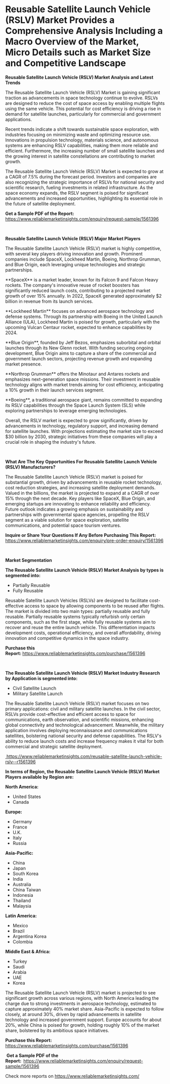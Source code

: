 <p><h1>Reusable Satellite Launch Vehicle (RSLV) Market Provides a Comprehensive Analysis Including a Macro Overview of the Market, Micro Details such as Market Size and Competitive Landscape</h1></p><p><strong>Reusable Satellite Launch Vehicle (RSLV) Market Analysis and Latest Trends</strong></p>
<p><p>The Reusable Satellite Launch Vehicle (RSLV) Market is gaining significant traction as advancements in space technology continue to evolve. RSLVs are designed to reduce the cost of space access by enabling multiple flights using the same vehicle. This potential for cost efficiency is driving a rise in demand for satellite launches, particularly for commercial and government applications. </p><p>Recent trends indicate a shift towards sustainable space exploration, with industries focusing on minimizing waste and optimizing resource use. Innovations in propulsion technology, materials science, and autonomous systems are enhancing RSLV capabilities, making them more reliable and efficient. Furthermore, the increasing number of small satellite launches and the growing interest in satellite constellations are contributing to market growth.</p><p>The Reusable Satellite Launch Vehicle (RSLV) Market is expected to grow at a CAGR of 7.5% during the forecast period. Investors and companies are also recognizing the strategic importance of RSLVs for national security and scientific research, fueling investments in related infrastructure. As the space economy expands, the RSLV segment is poised for significant advancements and increased opportunities, highlighting its essential role in the future of satellite deployment.</p></p>
<p><strong>Get a Sample PDF of the Report:&nbsp;</strong> <a href="https://www.reliablemarketinsights.com/enquiry/request-sample/1561396?utm_campaign=2187&utm_medium=2&utm_source=Github&utm_content=ia&utm_term=25022025&utm_id=reusable-satellite-launch-vehicle-rslv">https://www.reliablemarketinsights.com/enquiry/request-sample/1561396</a></p>
<p>&nbsp;</p>
<p><strong>Reusable Satellite Launch Vehicle (RSLV) Major Market Players</strong></p>
<p><p>The Reusable Satellite Launch Vehicle (RSLV) market is highly competitive, with several key players driving innovation and growth. Prominent companies include SpaceX, Lockheed Martin, Boeing, Northrop Grumman, and Blue Origin, each leveraging unique technologies and strategic partnerships.</p><p>**SpaceX** is a market leader, known for its Falcon 9 and Falcon Heavy rockets. The company's innovative reuse of rocket boosters has significantly reduced launch costs, contributing to a projected market growth of over 15% annually. In 2022, SpaceX generated approximately $2 billion in revenue from its launch services.</p><p>**Lockheed Martin** focuses on advanced aerospace technology and defense systems. Through its partnership with Boeing in the United Launch Alliance (ULA), Lockheed Martin is poised for growth, particularly with the upcoming Vulcan Centaur rocket, expected to enhance capabilities by 2024.</p><p>**Blue Origin**, founded by Jeff Bezos, emphasizes suborbital and orbital launches through its New Glenn rocket. With funding securing ongoing development, Blue Origin aims to capture a share of the commercial and government launch sectors, projecting revenue growth and expanding market presence.</p><p>**Northrop Grumman** offers the Minotaur and Antares rockets and emphasizes next-generation space missions. Their investment in reusable technology aligns with market trends aiming for cost efficiency, anticipating a 10% growth in their launch services segment.</p><p>**Boeing**, a traditional aerospace giant, remains committed to expanding its RSLV capabilities through the Space Launch System (SLS) while exploring partnerships to leverage emerging technologies.</p><p>Overall, the RSLV market is expected to grow significantly, driven by advancements in technology, regulatory support, and increasing demand for satellite launches. With projections estimating the market size to exceed $30 billion by 2030, strategic initiatives from these companies will play a crucial role in shaping the industry's future.</p></p>
<p>&nbsp;</p>
<p><strong>What Are The Key Opportunities For Reusable Satellite Launch Vehicle (RSLV) Manufacturers?</strong></p>
<p><p>The Reusable Satellite Launch Vehicle (RSLV) market is poised for substantial growth, driven by advancements in reusable rocket technology, cost reduction strategies, and increasing satellite deployment demands. Valued in the billions, the market is projected to expand at a CAGR of over 15% through the next decade. Key players like SpaceX, Blue Origin, and emerging startups are innovating to enhance reliability and efficiency. Future outlook indicates a growing emphasis on sustainability and partnerships with governmental space agencies, propelling the RSLV segment as a viable solution for space exploration, satellite communications, and potential space tourism ventures.</p></p>
<p><strong>Inquire or Share Your Questions If Any Before Purchasing This Report:</strong> <a href="https://www.reliablemarketinsights.com/enquiry/pre-order-enquiry/1561396?utm_campaign=2187&utm_medium=2&utm_source=Github&utm_content=ia&utm_term=25022025&utm_id=reusable-satellite-launch-vehicle-rslv">https://www.reliablemarketinsights.com/enquiry/pre-order-enquiry/1561396</a></p>
<p>&nbsp;</p>
<p><strong>Market Segmentation</strong></p>
<p><strong>The Reusable Satellite Launch Vehicle (RSLV) Market Analysis by types is segmented into:</strong></p>
<p><ul><li>Partially Reusable</li><li>Fully Reusable</li></ul></p>
<p><p>Reusable Satellite Launch Vehicles (RSLVs) are designed to facilitate cost-effective access to space by allowing components to be reused after flights. The market is divided into two main types: partially reusable and fully reusable. Partially reusable systems typically refurbish only certain components, such as the first stage, while fully reusable systems aim to recover and reuse the entire launch vehicle. This differentiation impacts development costs, operational efficiency, and overall affordability, driving innovation and competitive dynamics in the space industry.</p></p>
<p><strong>Purchase this Report:&nbsp;</strong><a href="https://www.reliablemarketinsights.com/purchase/1561396?utm_campaign=2187&utm_medium=2&utm_source=Github&utm_content=ia&utm_term=25022025&utm_id=reusable-satellite-launch-vehicle-rslv">https://www.reliablemarketinsights.com/purchase/1561396</a></p>
<p>&nbsp;</p>
<p><strong>The Reusable Satellite Launch Vehicle (RSLV) Market Industry Research by Application is segmented into:</strong></p>
<p><ul><li>Civil Satellite Launch</li><li>Military Satellite Launch</li></ul></p>
<p><p>The Reusable Satellite Launch Vehicle (RSLV) market focuses on two primary applications: civil and military satellite launches. In the civil sector, RSLVs provide cost-effective and efficient access to space for communications, earth observation, and scientific missions, enhancing global connectivity and technological advancement. Meanwhile, the military application involves deploying reconnaissance and communications satellites, bolstering national security and defense capabilities. The RSLV's ability to reduce launch costs and increase frequency makes it vital for both commercial and strategic satellite deployment.</p></p>
<p><a href="https://www.reliablemarketinsights.com/reusable-satellite-launch-vehicle-rslv--r1561396?utm_campaign=2187&utm_medium=2&utm_source=Github&utm_content=ia&utm_term=25022025&utm_id=reusable-satellite-launch-vehicle-rslv">&nbsp;https://www.reliablemarketinsights.com/reusable-satellite-launch-vehicle-rslv--r1561396</a></p>
<p><strong>In terms of Region, the Reusable Satellite Launch Vehicle (RSLV) Market Players available by Region are:</strong></p>
<p>
    <p> <strong> North America: </strong>
        <ul>
            <li>United States</li>
            <li>Canada</li>
        </ul>
        </p> 
    <p> <strong> Europe: </strong>
        <ul>
            <li>Germany</li>
            <li>France</li>
            <li>U.K.</li>
            <li>Italy</li>
            <li>Russia</li>
        </ul>
        </p> 
    <p> <strong> Asia-Pacific: </strong>
        <ul>
            <li>China</li>
            <li>Japan</li>
            <li>South Korea</li>
            <li>India</li>
            <li>Australia</li>
            <li>China Taiwan</li>
            <li>Indonesia</li>
            <li>Thailand</li>
            <li>Malaysia</li>
        </ul>
        </p> 
    <p> <strong> Latin America: </strong>
        <ul>
            <li>Mexico</li>
            <li>Brazil</li>
            <li>Argentina Korea</li>
            <li>Colombia</li>
        </ul>
        </p> 
    <p> <strong> Middle East & Africa: </strong>
        <ul>
            <li>Turkey</li>
            <li>Saudi</li>
            <li>Arabia</li>
            <li>UAE</li>
            <li>Korea</li>
        </ul>
    </p>
    </p>
<p><p>The Reusable Satellite Launch Vehicle (RSLV) market is projected to see significant growth across various regions, with North America leading the charge due to strong investments in aerospace technology, estimated to capture approximately 40% market share. Asia-Pacific is expected to follow closely, at around 30%, driven by rapid advancements in satellite technology and increased government support. Europe accounts for about 20%, while China is poised for growth, holding roughly 10% of the market share, bolstered by its ambitious space initiatives.</p></p>
<p><strong>Purchase this Report: </strong><a href="https://www.reliablemarketinsights.com/purchase/1561396?utm_campaign=2187&utm_medium=2&utm_source=Github&utm_content=ia&utm_term=25022025&utm_id=reusable-satellite-launch-vehicle-rslv">https://www.reliablemarketinsights.com/purchase/1561396</a></p>
<p>&nbsp;<strong>Get a Sample PDF of the Report:&nbsp;&nbsp;</strong><a href="https://www.reliablemarketinsights.com/enquiry/request-sample/1561396?utm_campaign=2187&utm_medium=2&utm_source=Github&utm_content=ia&utm_term=25022025&utm_id=reusable-satellite-launch-vehicle-rslv">https://www.reliablemarketinsights.com/enquiry/request-sample/1561396</a></p>
<p><strong></strong></p>
<p>Check more reports on <a href="https://www.reliablemarketinsights.com/?utm_campaign=2187&utm_medium=2&utm_source=Github&utm_content=ia&utm_term=25022025&utm_id=reusable-satellite-launch-vehicle-rslv">https://www.reliablemarketinsights.com/</a></p>